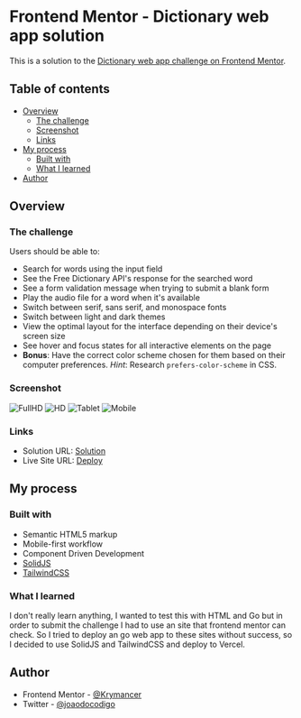# Frontend Mentor - Dictionary web app solution

This is a solution to the [Dictionary web app challenge on Frontend Mentor](https://www.frontendmentor.io/challenges/dictionary-web-app-h5wwnyuKFL).

## Table of contents

- [Overview](#overview)
  - [The challenge](#the-challenge)
  - [Screenshot](#screenshot)
  - [Links](#links)
- [My process](#my-process)
  - [Built with](#built-with)
  - [What I learned](#what-i-learned)
- [Author](#author)

## Overview

### The challenge

Users should be able to:

- Search for words using the input field
- See the Free Dictionary API's response for the searched word
- See a form validation message when trying to submit a blank form
- Play the audio file for a word when it's available
- Switch between serif, sans serif, and monospace fonts
- Switch between light and dark themes
- View the optimal layout for the interface depending on their device's screen size
- See hover and focus states for all interactive elements on the page
- **Bonus**: Have the correct color scheme chosen for them based on their computer preferences. _Hint_: Research `prefers-color-scheme` in CSS.

### Screenshot

![FullHD](./screenshot.jpg)
![HD](./screenshot.jpg)
![Tablet](./screenshot.jpg)
![Mobile](./screenshot.jpg)

### Links

- Solution URL: [Solution](https://www.frontendmentor.io/solutions/dictionary-app-with-solidjs-and-tailwindcss-u8qxBdHw9x)
- Live Site URL: [Deploy](https://dictionary-solid.vercel.app/)

## My process

### Built with

- Semantic HTML5 markup
- Mobile-first workflow
- Component Driven Development
- [SolidJS](https://www.solidjs.com/)
- [TailwindCSS](https://tailwindcss.com/)

### What I learned

I don't really learn anything, I wanted to test this with HTML and Go but in order to submit the challenge I had to use an site that frontend mentor can check. So I tried to deploy an go web app to these sites without success, so I decided to use SolidJS and TailwindCSS and deploy to Vercel.

## Author

- Frontend Mentor - [@Krymancer](https://www.frontendmentor.io/profile/Krymancer)
- Twitter - [@joaodocodigo](https://twitter.com/joaodocodigo)
